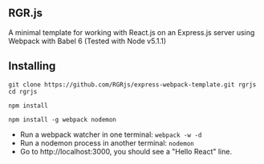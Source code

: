 ## RGR.js

A minimal template for working with React.js on an Express.js server using Webpack with Babel 6 (Tested with Node v5.1.1)

## Installing

```
git clone https://github.com/RGRjs/express-webpack-template.git rgrjs
cd rgrjs

npm install

npm install -g webpack nodemon
```

- Run a webpack watcher in one terminal: `webpack -w -d`
- Run a nodemon process in another terminal: `nodemon`
- Go to http://localhost:3000, you should see a "Hello React" line.

